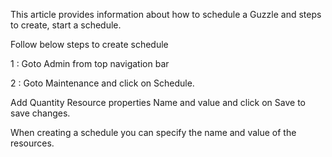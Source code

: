 
This article provides information about how to schedule a Guzzle and steps to create, start a schedule.

Follow below steps to create schedule

1 : Goto Admin from top navigation bar

2 : Goto Maintenance and click on Schedule.

Add Quantity Resource properties Name and value and click on Save to save changes.

When creating a schedule you can specify the name and value of the resources.